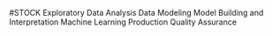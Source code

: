 #STOCK
Exploratory Data Analysis
Data Modeling
Model Building and Interpretation
Machine Learning Production
Quality Assurance
